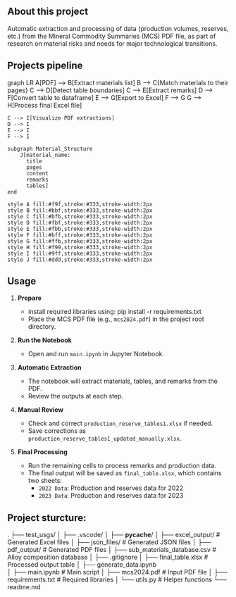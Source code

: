 ## About this project

Automatic extraction and processing of data (production volumes, reserves, etc.) from the Mineral Commodity Summaries (MCS) PDF file, as part of research on material risks and needs for major technological transitions.

## Projects pipeline

graph LR
    A[PDF] --> B[Extract materials list]
    B --> C{Match materials to their pages}
    C --> D[Detect table boundaries]
    C --> E[Extract remarks]
    D --> F[Convert table to dataframe]
    E --> G[Export to Excel]
    F --> G
    G --> H[Process final Excel file]
    
    C --> I[Visualize PDF extractions]
    D --> I
    E --> I
    F --> I

    subgraph Material_Structure
        J[material_name: 
          title
          pages
          content
          remarks
          tables]
    end

    style A fill:#f9f,stroke:#333,stroke-width:2px
    style B fill:#bbf,stroke:#333,stroke-width:2px
    style C fill:#bfb,stroke:#333,stroke-width:2px
    style D fill:#fbf,stroke:#333,stroke-width:2px
    style E fill:#fbb,stroke:#333,stroke-width:2px
    style F fill:#bff,stroke:#333,stroke-width:2px
    style G fill:#ffb,stroke:#333,stroke-width:2px
    style H fill:#f99,stroke:#333,stroke-width:2px
    style I fill:#9ff,stroke:#333,stroke-width:2px
    style J fill:#ddd,stroke:#333,stroke-width:2px

## Usage

1. **Prepare**
   - install required libraries using: pip install -r requirements.txt
   - Place the MCS PDF file (e.g., `mcs2024.pdf`) in the project root directory.

3. **Run the Notebook**
   - Open and run `main.ipynb` in Jupyter Notebook.

4. **Automatic Extraction**
   - The notebook will extract materials, tables, and remarks from the PDF.
   - Review the outputs at each step.

5. **Manual Review**
   - Check and correct `production_reserve_tables1.xlsx` if needed.
   - Save corrections as `production_reserve_tables1_updated_manually.xlsx`.

6. **Final Processing**
   - Run the remaining cells to process remarks and production data.
   - The final output will be saved as `final_table.xlsx`, which contains two sheets:
      - `2022 Data`: Production and reserves data for 2022
      - `2023 Data`: Production and reserves data for 2023
    
## Project sturcture:
.
├── test_usgs/
│   ├── .vscode/
│   ├── __pycache__/
│   ├── excel_output/    # Generated Excel files
│   ├── json_files/      # Generated JSON files
│   ├── pdf_output/      # Generated PDF files
│   ├── sub_materials_database.csv   # Alloy composition database
│   ├── .gitignore
│   ├── final_table.xlsx      # Processed output table
│   ├── generate_data.ipynb   
│   ├── main.ipynb            # Main script
│   ├── mcs2024.pdf           # Input PDF file
│   ├── requirements.txt      # Required libraries
│   └── utils.py              # Helper functions
└── readme.md
